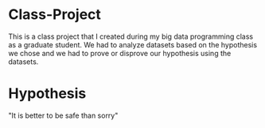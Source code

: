 # Class-Project
This is a class project that I created during my big data programming class as a graduate student. We had to analyze datasets based on the hypothesis we chose and we had to prove or disprove our hypothesis using the datasets. 
# Hypothesis
"It is better to be safe than sorry"
